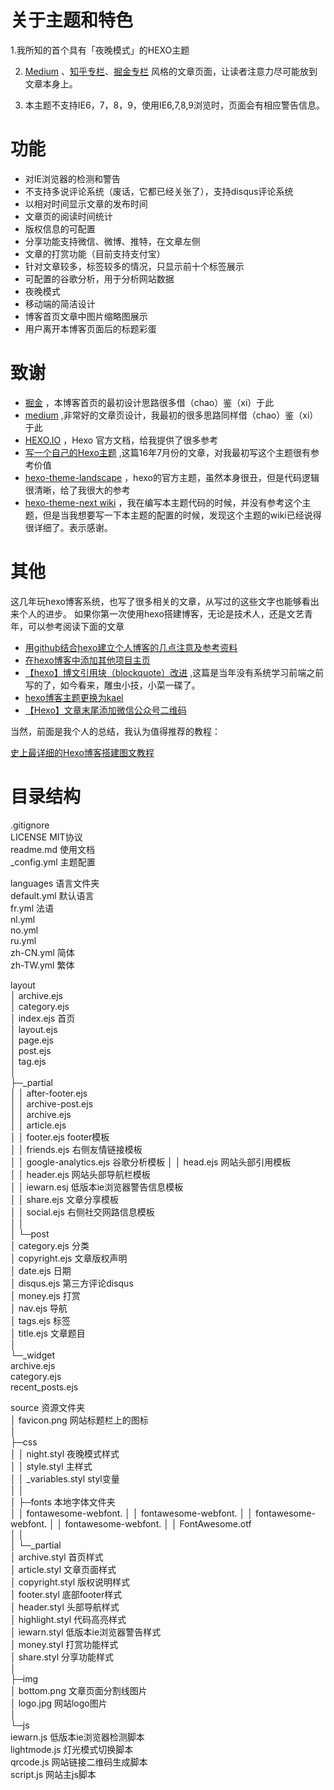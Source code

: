 

# 关于主题和特色

1.我所知的首个具有「夜晚模式」的HEXO主题

2. [Medium](https://www.medium.com) 、[知乎专栏](http://www.zhihu.com)、[掘金专栏](https://juejin.im) 风格的文章页面，让读者注意力尽可能放到文章本身上。

3. 本主题不支持IE6，7，8，9，使用IE6,7,8,9浏览时，页面会有相应警告信息。

# 功能

- 对IE浏览器的检测和警告
- 不支持多说评论系统（废话，它都已经关张了），支持disqus评论系统
- 以相对时间显示文章的发布时间
- 文章页的阅读时间统计
- 版权信息的可配置
- 分享功能支持微信、微博、推特，在文章左侧
- 文章的打赏功能（目前支持支付宝）
- 针对文章较多，标签较多的情况，只显示前十个标签展示
- 可配置的谷歌分析，用于分析网站数据
- 夜晚模式
- 移动端的简洁设计
- 博客首页文章中图片缩略图展示
- 用户离开本博客页面后的标题彩蛋



# 致谢

- [掘金](https://www.juejin.im/) ，本博客首页的最初设计思路很多借（chao）鉴（xi）于此
- [medium](https://www.medium.com) ,非常好的文章页设计，我最初的很多思路同样借（chao）鉴（xi）于此
- [HEXO.IO](https://hexo.io/zh-cn/docs/) ，Hexo 官方文档，给我提供了很多参考
- [写一个自己的Hexo主题](https://segmentfault.com/a/1190000006057336) ,这篇16年7月份的文章，对我最初写这个主题很有参考价值
- [hexo-theme-landscape](https://github.com/hexojs/hexo-theme-landscape) ，hexo的官方主题，虽然本身很丑，但是代码逻辑很清晰，给了我很大的参考
- [hexo-theme-next wiki](https://github.com/iissnan/hexo-theme-next/wiki) ，我在编写本主题代码的时候，并没有参考这个主题，但是当我想要写一下本主题的配置的时候，发现这个主题的wiki已经说得很详细了。表示感谢。



# 其他

这几年玩hexo博客系统，也写了很多相关的文章，从写过的这些文字也能够看出来个人的进步。
如果你第一次使用hexo搭建博客，无论是技术人，还是文艺青年，可以参考阅读下面的文章

- [用github结合hexo建立个人博客的几点注意及参考资料](http://hktkdy.com/2014/05/25/201405/0525/)
- [在hexo博客中添加其他项目主页](http://hktkdy.com/2014/09/07/201409/0907/)
- [【hexo】博文引用块（blockquote）改进](http://hktkdy.com/2015/05/15/201505/0506/) ,这篇是当年没有系统学习前端之前写的了，如今看来，雕虫小技，小菜一碟了。
- [hexo博客主题更换为kael](http://hktkdy.com/2015/01/01/201501/0101/)
- [【Hexo】文章末尾添加微信公众号二维码](http://hktkdy.com/2016/04/22/201604/blog-end-add-wechat/) 

当然，前面是我个人的总结，我认为值得推荐的教程：

[史上最详细的Hexo博客搭建图文教程](https://xuanwo.org/2015/03/26/hexo-intor/)



# 目录结构


 .gitignore                     
 LICENSE     MIT协议                 
 readme.md   使用文档              
 _config.yml 主题配置              
                                
languages      语言文件夹                 
     default.yml     默认语言          
     fr.yml         法语            
     nl.yml                     
     no.yml                     
     ru.yml                   
     zh-CN.yml     简体             
     zh-TW.yml     繁体             
                                
layout                          
 │  archive.ejs                 
 │  category.ejs                
 │  index.ejs       首页            
 │  layout.ejs                  
 │  page.ejs                    
 │  post.ejs                    
 │  tag.ejs                     
 │                              
 ├─_partial                     
 │  │  after-footer.ejs          
 │  │  archive-post.ejs         
 │  │  archive.ejs              
 │  │  article.ejs              
 │  │  footer.ejs    footer模板           
 │  │  friends.ejs   右侧友情链接模板           
 │  │  google-analytics.ejs     谷歌分析模板
 │  │  head.ejs      网站头部引用模板           
 │  │  header.ejs    网站头部导航栏模板           
 │  │  iewarn.esj    低版本ie浏览器警告信息模板           
 │  │  share.ejs     文章分享模板           
 │  │  social.ejs    右侧社交网路信息模板           
 │  │                           
 │  └─post                      
 │          category.ejs  分类      
 │          copyright.ejs 文章版权声明      
 │          date.ejs      日期      
 │          disqus.ejs    第三方评论disqus      
 │          money.ejs     打赏      
 │          nav.ejs       导航       
 │          tags.ejs      标签      
 │          title.ejs     文章题目      
 │                              
 └─_widget                      
         archive.ejs            
         category.ejs           
         recent_posts.ejs       
                                         
source    资源文件夹                   
  │  favicon.png    网站标题栏上的图标            
  │                             
  ├─css                         
  │  │  night.styl   夜晚模式样式           
  │  │  style.styl   主样式           
  │  │  _variables.styl   styl变量     
  │  │                          
  │  ├─fonts   本地字体文件夹                 
  │  │      fontawesome-webfont.
  │  │      fontawesome-webfont.
  │  │      fontawesome-webfont.
  │  │      fontawesome-webfont.
  │  │      FontAwesome.otf     
  │  │                          
  │  └─_partial                 
  │          archive.styl   首页样式    
  │          article.styl   文章页面样式    
  │          copyright.styl 版权说明样式    
  │          footer.styl    底部footer样式    
  │          header.styl    头部导航样式    
  │          highlight.styl 代码高亮样式    
  │          iewarn.styl    低版本ie浏览器警告样式    
  │          money.styl     打赏功能样式    
  │          share.styl     分享功能样式    
  │                             
  ├─img                         
  │      bottom.png   文章页面分割线图片          
  │      logo.jpg     网站logo图片           
  │                             
  └─js                          
          iewarn.js    低版本ie浏览器检测脚本         
          lightmode.js 灯光模式切换脚本         
          qrcode.js    网站链接二维码生成脚本         
          script.js    网站主js脚本         
                                






